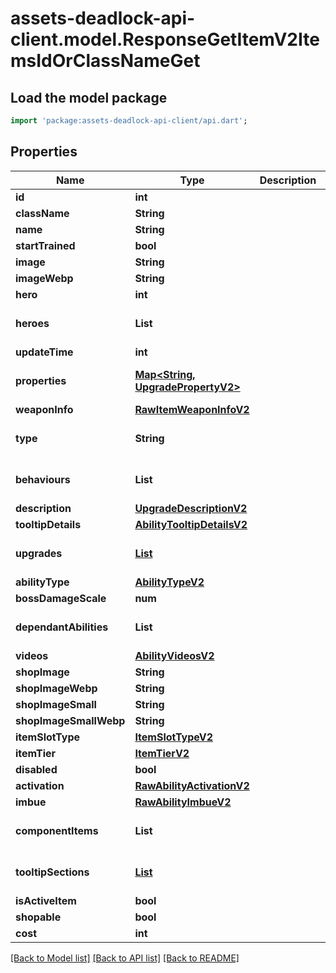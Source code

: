 # assets-deadlock-api-client.model.ResponseGetItemV2ItemsIdOrClassNameGet

## Load the model package
```dart
import 'package:assets-deadlock-api-client/api.dart';
```

## Properties
Name | Type | Description | Notes
------------ | ------------- | ------------- | -------------
**id** | **int** |  | 
**className** | **String** |  | 
**name** | **String** |  | 
**startTrained** | **bool** |  | [optional] 
**image** | **String** |  | [optional] 
**imageWebp** | **String** |  | [optional] 
**hero** | **int** |  | [optional] 
**heroes** | **List<int>** |  | [optional] [default to const []]
**updateTime** | **int** |  | [optional] 
**properties** | [**Map<String, UpgradePropertyV2>**](UpgradePropertyV2.md) |  | [optional] [default to const {}]
**weaponInfo** | [**RawItemWeaponInfoV2**](RawItemWeaponInfoV2.md) |  | [optional] 
**type** | **String** |  | [optional] [default to 'ability']
**behaviours** | **List<String>** |  | [optional] [default to const []]
**description** | [**UpgradeDescriptionV2**](UpgradeDescriptionV2.md) |  | 
**tooltipDetails** | [**AbilityTooltipDetailsV2**](AbilityTooltipDetailsV2.md) |  | [optional] 
**upgrades** | [**List<RawAbilityUpgradeV2>**](RawAbilityUpgradeV2.md) |  | [optional] [default to const []]
**abilityType** | [**AbilityTypeV2**](AbilityTypeV2.md) |  | [optional] 
**bossDamageScale** | **num** |  | [optional] 
**dependantAbilities** | **List<String>** |  | [optional] [default to const []]
**videos** | [**AbilityVideosV2**](AbilityVideosV2.md) |  | [optional] 
**shopImage** | **String** |  | [optional] 
**shopImageWebp** | **String** |  | [optional] 
**shopImageSmall** | **String** |  | [optional] 
**shopImageSmallWebp** | **String** |  | [optional] 
**itemSlotType** | [**ItemSlotTypeV2**](ItemSlotTypeV2.md) |  | 
**itemTier** | [**ItemTierV2**](ItemTierV2.md) |  | 
**disabled** | **bool** |  | [optional] 
**activation** | [**RawAbilityActivationV2**](RawAbilityActivationV2.md) |  | 
**imbue** | [**RawAbilityImbueV2**](RawAbilityImbueV2.md) |  | [optional] 
**componentItems** | **List<String>** |  | [optional] [default to const []]
**tooltipSections** | [**List<UpgradeTooltipSectionV2>**](UpgradeTooltipSectionV2.md) |  | [optional] [default to const []]
**isActiveItem** | **bool** |  | [readonly] 
**shopable** | **bool** |  | [readonly] 
**cost** | **int** |  | 

[[Back to Model list]](../README.md#documentation-for-models) [[Back to API list]](../README.md#documentation-for-api-endpoints) [[Back to README]](../README.md)


